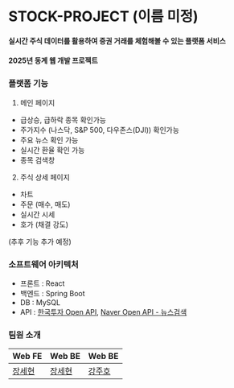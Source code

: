 # STOCK-PROJECT (이름 미정)

#### 실시간 주식 데이터를 활용하여 증권 거래를 체험해볼 수 있는 플랫폼 서비스

#### 2025년 동계 웹 개발 프로젝트
### 플랫폼 기능

1. 메인 페이지
- 급상승, 급하락 종목 확인가능
- 주가지수 (나스닥, S&P 500, 다우존스(DJI)) 확인가능
- 주요 뉴스 확인 가능
- 실시간 환율 확인 가능
- 종목 검색창 

2. 주식 상세 페이지
- 차트
- 주문 (매수, 매도)
- 실시간 시세
- 호가 (채결 강도)

(추후 기능 추가 예정)


### 소프트웨어 아키텍처

- 프론트 : React
- 백엔드 : Spring Boot
- DB : MySQL
- API :
  [한국투자 Open 
API](https://apiportal.koreainvestment.com/apiservice/oauth2#L_5c87ba63-740a-4166-93ac-803510bb9c02),  [Naver Open API - 뉴스검색](https://developers.naver.com/docs/serviceapi/search/news/news.md)



### 팀원 소개

|Web FE|Web BE|Web BE|
|-|-|-|
|[장세현](https://github.com/SeHIgh)|[장세현](https://github.com/SeHIgh)|[강주호](https://github.com/juhoimda)|
